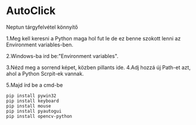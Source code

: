 # AutoClick
Neptun tárgyfelvétel könnyítő


1.Meg kell keresni a Python maga hol fut le de ez benne szokott lenni az Environment variables-ben.

2.Windows-ba ird be:"Environment variables".

3.Nézd meg a sorrend képet, közben pillants ide.
4.Adj hozzá új Path-et azt, ahol a Python Scrpit-ek vannak.

5.Majd írd be a cmd-be

	pip install pywin32
	pip install keyboard
	pip install mouse
	pip install pyautogui
	pip install opencv-python

